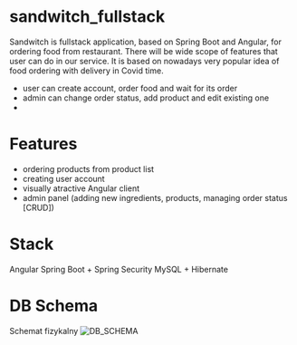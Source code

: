 # sandwitch_fullstack

Sandwitch is fullstack application, based on Spring Boot and Angular, for ordering food from restaurant. There will be wide scope of features that user can do in our service. It is based on nowadays very popular idea of food ordering with delivery in Covid time.

- user can create account, order food and wait for its order
- admin can change order status, add product and edit existing one
- 

# Features
- ordering products from product list
- creating user account
- visually atractive Angular client 
- admin panel (adding new ingredients, products, managing order status [CRUD])

# Stack
Angular
Spring Boot + Spring Security
MySQL + Hibernate

# DB Schema
Schemat fizykalny
![DB_SCHEMA](https://raw.githubusercontent.com/longdavid2k17/sandwitch_fullstack/master/readme_images/db_schema.PNG)

